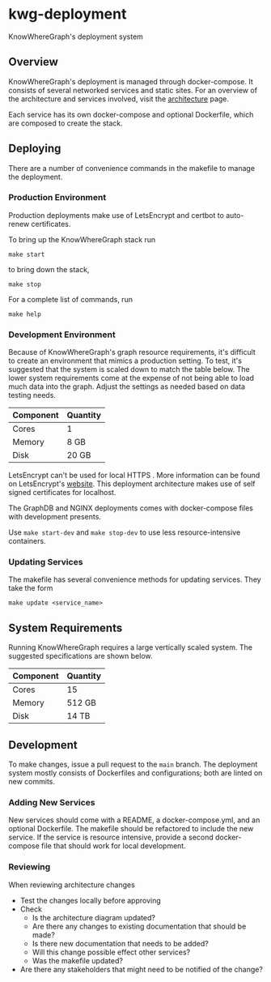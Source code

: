 # kwg-deployment

KnowWhereGraph's deployment system

## Overview

KnowWhereGraph's deployment is managed through docker-compose. It consists of several networked services and static sites. For an overview of the architecture and services involved, visit the [architecture](./architecture/) page.

Each service has its own docker-compose and optional Dockerfile, which are composed to create the stack.

## Deploying

There are a number of convenience commands in the makefile to manage the deployment.

### Production Environment

Production deployments make use of LetsEncrypt and certbot to auto-renew certificates.

To bring up the KnowWhereGraph stack run

`make start`

to bring down the stack,

`make stop`

For a complete list of commands, run

`make help`

### Development Environment

Because of KnowWhereGraph's graph resource requirements, it's difficult to create an environment that mimics a production setting. To test, it's suggested that the system is scaled down to match the table below. The lower system requirements come at the expense of not being able to load much data into the graph. Adjust the settings as needed based on data testing needs.

| Component | Quantity |
|-----------|----------|
| Cores     | 1       |
| Memory    | 8 GB   |
| Disk      | 20 GB     |

LetsEncrypt can't be used for local HTTPS . More information can be found on LetsEncrypt's [website](https://letsencrypt.org/docs/certificates-for-localhost/). This deployment architecture makes use of self signed certificates for localhost.

The GraphDB and NGINX deployments comes with docker-compose files with development presents.

Use `make start-dev` and `make stop-dev` to use less resource-intensive containers.

### Updating Services

The makefile has several convenience methods for updating services. They take the form

`make update <service_name>`

## System Requirements

Running KnowWhereGraph requires a large vertically scaled system. The suggested specifications are shown below.

| Component | Quantity |
|-----------|----------|
| Cores     | 15       |
| Memory    | 512 GB   |
| Disk      | 14 TB    |

## Development

To make changes, issue a pull request to the `main` branch. The deployment system mostly consists of Dockerfiles and configurations; both are linted on new commits.

### Adding New Services

New services should come with a README, a docker-compose.yml, and an optional Dockerfile. The makefile should be refactored to include the new service. If the service is resource intensive, provide a second docker-compose file that should work for local development.

### Reviewing

When reviewing architecture changes

- Test the changes locally before approving
- Check
  - Is the architecture diagram updated?
  - Are there any changes to existing documentation that should be made?
  - Is there new documentation that needs to be added?
  - Will this change possible effect other services?
  - Was the makefile updated?
- Are there any stakeholders that might need to be notified of the change?
